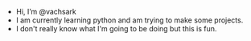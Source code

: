 - Hi, I’m @vachsark
- I am currently learning python and am trying to make some projects.
- I don't really know what I'm going to be doing but this is fun.
